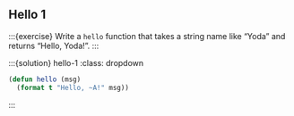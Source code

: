 ## Hello 1

:::{exercise}
Write a `hello` function that takes a string name like “Yoda” and returns “Hello, Yoda!”.
:::

:::{solution} hello-1
:class: dropdown
```lisp
(defun hello (msg)
  (format t "Hello, ~A!" msg))
```
:::

